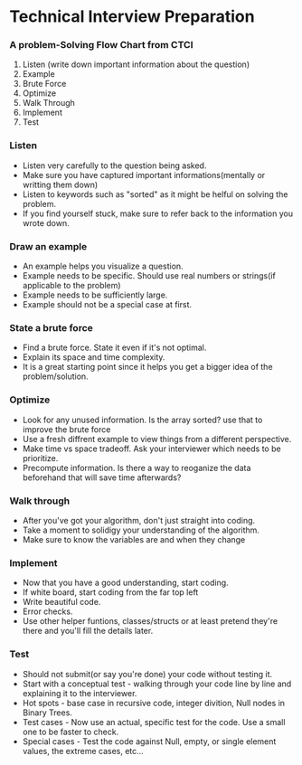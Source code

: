 # Technical Interview Preparation

### A problem-Solving Flow Chart from CTCI

1. Listen (write down important information about the question)
2. Example
3. Brute Force
4. Optimize
5. Walk Through
6. Implement 
7. Test

### Listen

  * Listen very carefully to the question being asked.
  * Make sure you have captured important informations(mentally or writting them down)
  * Listen to keywords such as "sorted" as it might be helful on solving the problem.
  * If you find yourself stuck, make sure to refer back to the information you wrote down.
  
  
### Draw an example

  * An example helps you visualize a question.
  * Example needs to be specific. Should use real numbers or strings(if applicable to the problem)
  * Example needs to be sufficiently large.
  * Example should not be a special case at first.
  

### State a brute force

  * Find a brute force. State it even if it's not optimal.
  * Explain its space and time complexity.
  * It is a great starting point since it helps you get a bigger idea of the problem/solution.
  

### Optimize

  * Look for any unused information. Is the array sorted? use that to improve the brute force
  * Use a fresh diffrent example to view things from a different perspective.
  * Make time vs space tradeoff. Ask your interviewer which needs to be prioritize.
  * Precompute information. Is there a way to reoganize the data beforehand that will save time afterwards?

### Walk through

  * After you've got your algorithm, don't just straight into coding.
  * Take a moment to solidigy your understanding of the algorithm.
  * Make sure to know the variables are and when they change

### Implement

  * Now that you have a good understanding, start coding.
  * If white board, start coding from the far top left
  * Write beautiful code.
  * Error checks.
  * Use other helper funtions, classes/structs or at least pretend they're there and you'll fill the details later.

### Test

  * Should not submit(or say you're done) your code without testing it.
  * Start with a conceptual test - walking through your code line by line and explaining it to the interviewer.
  * Hot spots - base case in recursive code, integer divition, Null nodes in Binary Trees.
  * Test cases - Now use an actual, specific test for the code. Use a small one to be faster to check.
  * Special cases - Test the code against Null, empty, or single element values, the extreme cases, etc...
